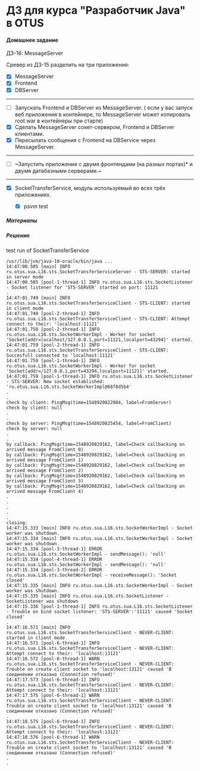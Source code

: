 ﻿# ДЗ для курса "Разработчик Java" в OTUS


#### Домашнее задание
ДЗ-16: MessageServer

Cревер из ДЗ-15 разделить на три приложения:
- [x] MessageServer
- [x] Frontend
- [x] DBServer
---
- [ ] Запускать Frontend и DBServer из MessageServer. ( если у вас запуск веб приложения в контейнере, то MessageServer может копировать root.war в контейнеры при старте) 
- [x] Сделать MessageServer сокет-сервером, Frontend и DBServer клиентами.
- [x] Пересылать сообщения с Frontend на DBService через MessageServer.
---
- [ ] ~Запустить приложение с двумя фронтендами (на разных портах)* и двумя датабазными серверами.~
---
- [x] SocketTransferService, модуль используемый во всех трёх приложениях.
  - [x] psvm test
  

##### Материалы

##### Решение

test run of SocketTransferService
``` 
/usr/lib/jvm/java-10-oracle/bin/java ...
14:47:00.505 [main] INFO ru.otus.sua.L16.sts.SocketTransferServiceServer - STS-SERVER: started in server mode
14:47:00.505 [pool-1-thread-1] INFO ru.otus.sua.L16.sts.SocketListener - Socket listener for 'STS-SERVER' started on port: 11121
.
14:47:01.749 [main] INFO ru.otus.sua.L16.sts.SocketTransferServiceClient - STS-CLIENT: started in client mode
14:47:01.749 [pool-2-thread-1] INFO ru.otus.sua.L16.sts.SocketTransferServiceClient - STS-CLIENT: Attempt connect to their: 'localhost:11121'
14:47:01.758 [pool-2-thread-1] INFO ru.otus.sua.L16.sts.SocketWorkerImpl - Worker for socket 'Socket[addr=localhost/127.0.0.1,port=11121,localport=43294]' started.
14:47:01.759 [pool-2-thread-1] INFO ru.otus.sua.L16.sts.SocketTransferServiceClient - STS-CLIENT: Succesfull connected to 'localhost:11121'
14:47:01.759 [pool-1-thread-1] INFO ru.otus.sua.L16.sts.SocketWorkerImpl - Worker for socket 'Socket[addr=/127.0.0.1,port=43294,localport=11121]' started.
14:47:01.759 [pool-1-thread-1] INFO ru.otus.sua.L16.sts.SocketListener - STS-SERVER: New socket established: 'ru.otus.sua.L16.sts.SocketWorkerImpl@68f8d5b4'
.
.
check by client: PingMsg(time=1548920822984, label=FromServer)
check by client: null
.
.
check by server: PingMsg(time=1548920825454, label=FromClient)
check by server: null
.
.
by callback: PingMsg(time=1548920829162, label=Check callbacking on arrived message FromClient 0)
by callback: PingMsg(time=1548920829162, label=Check callbacking on arrived message FromClient 1)
by callback: PingMsg(time=1548920829162, label=Check callbacking on arrived message FromClient 2)
by callback: PingMsg(time=1548920829162, label=Check callbacking on arrived message FromClient 3)
by callback: PingMsg(time=1548920829162, label=Check callbacking on arrived message FromClient 4)
.
.
.
.
.
closing:
14:47:15.333 [main] INFO ru.otus.sua.L16.sts.SocketWorkerImpl - Socket worker was shutdown.
14:47:15.334 [main] INFO ru.otus.sua.L16.sts.SocketWorkerImpl - Socket worker was shutdown.
14:47:15.334 [pool-3-thread-1] ERROR ru.otus.sua.L16.sts.SocketWorkerImpl - sendMessage(): 'null'
14:47:15.334 [pool-4-thread-1] ERROR ru.otus.sua.L16.sts.SocketWorkerImpl - sendMessage(): 'null'
14:47:15.334 [pool-3-thread-2] ERROR ru.otus.sua.L16.sts.SocketWorkerImpl - receiveMessage(): 'Socket closed'
14:47:15.335 [main] INFO ru.otus.sua.L16.sts.SocketWorkerImpl - Socket worker was shutdown.
14:47:15.335 [main] INFO ru.otus.sua.L16.sts.SocketListener - SocketListener was shutdown
14:47:15.336 [pool-1-thread-1] INFO ru.otus.sua.L16.sts.SocketListener - Trouble on bind socket listener: 'STS-SERVER':'11121' caused 'Socket closed'
.
14:47:16.571 [main] INFO ru.otus.sua.L16.sts.SocketTransferServiceClient - NEVER-CLIENT: started in client mode
14:47:16.571 [pool-6-thread-1] INFO ru.otus.sua.L16.sts.SocketTransferServiceClient - NEVER-CLIENT: Attempt connect to their: 'localhost:13121'
14:47:16.572 [pool-6-thread-1] WARN ru.otus.sua.L16.sts.SocketTransferServiceClient - NEVER-CLIENT: Trouble on create client socket to 'localhost:13121' caused 'В соединении отказано (Connection refused)'
14:47:17.573 [pool-6-thread-1] INFO ru.otus.sua.L16.sts.SocketTransferServiceClient - NEVER-CLIENT: Attempt connect to their: 'localhost:13121'
14:47:17.575 [pool-6-thread-1] WARN ru.otus.sua.L16.sts.SocketTransferServiceClient - NEVER-CLIENT: Trouble on create client socket to 'localhost:13121' caused 'В соединении отказано (Connection refused)'
.
14:47:18.575 [pool-6-thread-1] INFO ru.otus.sua.L16.sts.SocketTransferServiceClient - NEVER-CLIENT: Attempt connect to their: 'localhost:13121'
14:47:18.576 [pool-6-thread-1] WARN ru.otus.sua.L16.sts.SocketTransferServiceClient - NEVER-CLIENT: Trouble on create client socket to 'localhost:13121' caused 'В соединении отказано (Connection refused)'
.
.

```